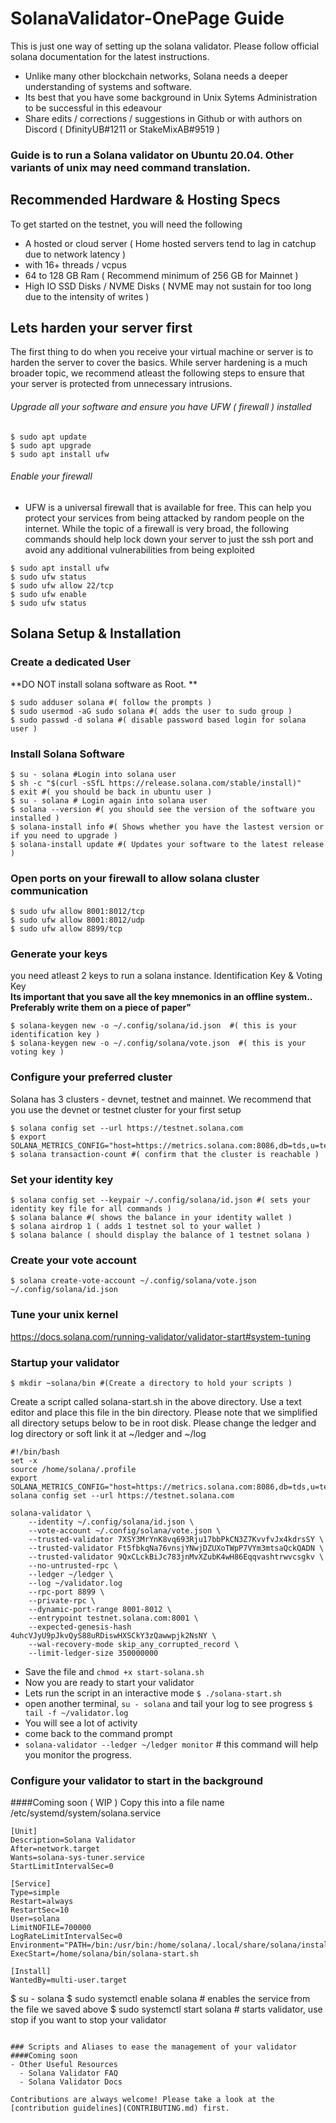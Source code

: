 # SolanaValidator-OnePage Guide 
This is just one way of setting up the solana validator. Please follow official solana documentation for the latest instructions. 

- Unlike many other blockchain networks, Solana needs a deeper understanding of systems and software.  
- Its best that you have some background in Unix Sytems Administration to be successful in this edeavour
- Share edits / corrections / suggestions in Github or with authors on Discord ( DfinityUB#1211 or StakeMixAB#9519 )

### Guide is to run a Solana validator on Ubuntu 20.04.  Other variants of unix may need command translation.

## Recommended Hardware & Hosting Specs
To get started on the testnet, you will need the following
- A hosted or cloud server ( Home hosted servers tend to lag in catchup due to network latency )
- with 16+ threads / vcpus
- 64 to 128 GB Ram ( Recommend minimum of 256 GB for Mainnet )
- High IO SSD Disks / NVME Disks ( NVME may not sustain for too long due to the intensity of writes ) 

## Lets harden your server first
The first thing to do when you receive your virtual machine or server is to harden the server to cover the basics. While server hardening is a much broader topic, we recommend atleast the following steps to ensure that your server is protected from unnecessary intrusions.
###### Upgrade all your software and ensure you have UFW ( firewall ) installed
```
$ sudo apt update
$ sudo apt upgrade
$ sudo apt install ufw
```
###### Enable your firewall
- UFW is a universal firewall that is available for free. This can help you protect your services from being attacked by random people on the internet.  While the topic of a firewall is very broad, the following commands should help lock down your server to just the ssh port and avoid any additional vulnerabilities from being exploited
```
$ sudo apt install ufw
$ sudo ufw status
$ sudo ufw allow 22/tcp
$ sudo ufw enable 
$ sudo ufw status
```
## Solana Setup &  Installation

### Create a dedicated User
**DO NOT install solana software as Root. **
```
$ sudo adduser solana #( follow the prompts )
$ sudo usermod -aG sudo solana #( adds the user to sudo group )
$ sudo passwd -d solana #( disable password based login for solana user )
```
### Install Solana Software
```
$ su - solana #Login into solana user
$ sh -c "$(curl -sSfL https://release.solana.com/stable/install)"
$ exit #( you should be back in ubuntu user )
$ su - solana # Login again into solana user 
$ solana --version #( you should see the version of the software you installed )
$ solana-install info #( Shows whether you have the lastest version or if you need to upgrade )
$ solana-install update #( Updates your software to the latest release )
```
### Open ports on your firewall to allow solana cluster communication
```
$ sudo ufw allow 8001:8012/tcp
$ sudo ufw allow 8001:8012/udp
$ sudo ufw allow 8899/tcp
```

### Generate your keys
you need atleast 2 keys to run a solana instance.  Identification Key & Voting Key<br/>
**Its important that you save all the key mnemonics in an offline system.. Preferably write them on a piece of paper"**
```
$ solana-keygen new -o ~/.config/solana/id.json  #( this is your identification key )
$ solana-keygen new -o ~/.config/solana/vote.json  #( this is your voting key )
```

### Configure your preferred cluster
Solana has 3 clusters - devnet, testnet and mainnet. We recommend that you use the devnet or testnet cluster for your first setup<br/>
``` 
$ solana config set --url https://testnet.solana.com 
$ export SOLANA_METRICS_CONFIG="host=https://metrics.solana.com:8086,db=tds,u=testnet_write,p=c4fa841aa918bf8274e3e2a44d77568d9861b3ea" 
$ solana transaction-count #( confirm that the cluster is reachable )
```
### Set your identity key
```
$ solana config set --keypair ~/.config/solana/id.json #( sets your identity key file for all commands ) 
$ solana balance #( shows the balance in your identity wallet )
$ solana airdrop 1 ( adds 1 testnet sol to your wallet )
$ solana balance ( should display the balance of 1 testnet solana )
```
### Create your vote account
```
$ solana create-vote-account ~/.config/solana/vote.json ~/.config/solana/id.json
```
### Tune your unix kernel
https://docs.solana.com/running-validator/validator-start#system-tuning

### Startup your validator
```
$ mkdir ~solana/bin #(Create a directory to hold your scripts )
```
Create a script called solana-start.sh in the above directory.  Use a text editor and place this file in the bin directory.
Please note that we simplified all directory setups below to be in root disk. 
Please change the ledger and log directory or soft link it at ~/ledger and ~/log
```
#!/bin/bash
set -x
source /home/solana/.profile
export SOLANA_METRICS_CONFIG="host=https://metrics.solana.com:8086,db=tds,u=testnet_write,p=c4fa841aa918bf8274e3e2a44d77568d9861b3ea"
solana config set --url https://testnet.solana.com

solana-validator \
    --identity ~/.config/solana/id.json \
    --vote-account ~/.config/solana/vote.json \
    --trusted-validator 7XSY3MrYnK8vq693Rju17bbPkCN3Z7KvvfvJx4kdrsSY \
    --trusted-validator Ft5fbkqNa76vnsjYNwjDZUXoTWpP7VYm3mtsaQckQADN \
    --trusted-validator 9QxCLckBiJc783jnMvXZubK4wH86Eqqvashtrwvcsgkv \
    --no-untrusted-rpc \
    --ledger ~/ledger \
    --log ~/validator.log
    --rpc-port 8899 \
    --private-rpc \
    --dynamic-port-range 8001-8012 \
    --entrypoint testnet.solana.com:8001 \
    --expected-genesis-hash 4uhcVJyU9pJkvQyS88uRDiswHXSCkY3zQawwpjk2NsNY \
    --wal-recovery-mode skip_any_corrupted_record \
    --limit-ledger-size 350000000
```
- Save the file and ```chmod +x start-solana.sh```
- Now you are ready to start your validator
- Lets run the script in an interactive mode  ```$ ./solana-start.sh ```
- open another terminal, ```su - solana``` and tail your log to see progress ```$ tail -f ~/validator.log```
- You will see a lot of activity
- come back to the command prompt 
- ```solana-validator --ledger ~/ledger monitor``` # this command will help you monitor the progress. 

### Configure your validator to start in the background
####Coming soon ( WIP )
Copy this into a file name /etc/systemd/system/solana.service
```
[Unit]
Description=Solana Validator
After=network.target
Wants=solana-sys-tuner.service
StartLimitIntervalSec=0

[Service]
Type=simple
Restart=always
RestartSec=10
User=solana
LimitNOFILE=700000
LogRateLimitIntervalSec=0
Environment="PATH=/bin:/usr/bin:/home/solana/.local/share/solana/install/active_release/bin"
ExecStart=/home/solana/bin/solana-start.sh

[Install]
WantedBy=multi-user.target
``` 
$ su - solana
$ sudo systemctl enable solana # enables the service from the file we saved above
$ sudo systemctl start solana  # starts validator,  use stop if you want to stop your validator
```

### Scripts and Aliases to ease the management of your validator
####Coming soon
- Other Useful Resources
  - Solana Validator FAQ
  - Solana Validator Docs

Contributions are always welcome! Please take a look at the [contribution guidelines](CONTRIBUTING.md) first.
